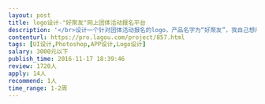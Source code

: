 ```yaml
---                
layout: post       
title: logo设计-"好聚友"网上团体活动报名平台           
description: '</br>设计一个针对团体活动报名的logo，产品名字为“好聚友”，我自己想用的元素是萤火虫，当然你也可以用其它你觉得好的创意设计，要求简单达意。</br>'     
contenturl: https://pro.lagou.com/project/857.html      
tags: [UI设计,Photoshop,APP设计,Logo设计]            
salary: 3000元以下          
publish_time: 2016-11-17 18:39:46         
review: 1720人                   
apply: 14人                   
recommend: 1人                   
time_range: 1-2周              
---                 
```

